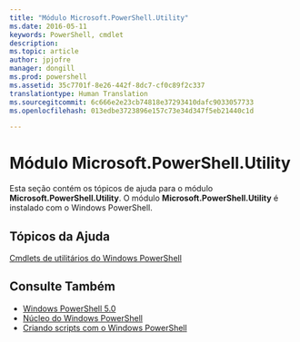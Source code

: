```yaml
---
title: "Módulo Microsoft.PowerShell.Utility"
ms.date: 2016-05-11
keywords: PowerShell, cmdlet
description: 
ms.topic: article
author: jpjofre
manager: dongill
ms.prod: powershell
ms.assetid: 35c7701f-8e26-442f-8dc7-cf0c89f2c337
translationtype: Human Translation
ms.sourcegitcommit: 6c666e2e23cb74818e37293410dafc9033057733
ms.openlocfilehash: 013edbe3723896e157c73e34d347f5eb21440c1d

---
```


# Módulo Microsoft.PowerShell.Utility
Esta seção contém os tópicos de ajuda para o módulo **Microsoft.PowerShell.Utility**. O módulo **Microsoft.PowerShell.Utility** é instalado com o Windows PowerShell.

## Tópicos da Ajuda
[Cmdlets de utilitários do Windows PowerShell](http://go.microsoft.com/fwlink/?LinkID=245861)

## Consulte Também
- [Windows PowerShell 5.0](Windows-PowerShell-5.0.md)
- [Núcleo do Windows PowerShell](https://technet.microsoft.com/en-us/library/4b75f1e4-f327-48f3-92ab-bf5435094d41)
- [Criando scripts com o Windows PowerShell](../../getting-started/fundamental/Scripting-with-Windows-PowerShell.md)




<!--HONumber=Oct16_HO3-->


